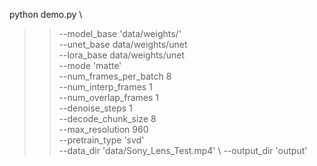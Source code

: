 python demo.py \
>> --model_base 'data/weights/' \
>> --unet_base data/weights/unet \
>> --lora_base data/weights/unet \
>> --mode 'matte' \
>> --num_frames_per_batch 8 \
>> --num_interp_frames 1 \
>> --num_overlap_frames 1 \
>> --denoise_steps 1 \
>> --decode_chunk_size 8 \
>> --max_resolution 960 \
>> --pretrain_type 'svd' \
>> --data_dir 'data/Sony_Lens_Test.mp4' \ 
>> --output_dir 'output' 